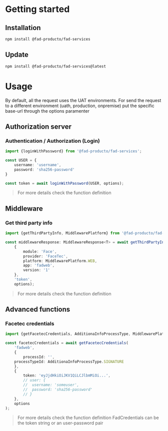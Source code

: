 # Getting started

## Installation

``` bash
npm install @fad-producto/fad-services
```

## Update
``` bash
npm install @fad-producto/fad-services@latest
```

# Usage

By default, all the request uses the UAT environments. For send the request to a different environment (uath, production, onpremise) put the specific base-url through the options paramenter

## Authorization server
### Authentication / Authorization (Login)

``` ts
import {loginWithPassword} from '@fad-producto/fad-services';

const USER = {
	username: 'username', 
	password: 'sha256-password'
}

const token = await loginWithPassword(USER, options);
```

> For more details check the function definition


## Middleware
### Get third party info

``` ts
import {getThirdPartyInfo, MiddlewarePlatform} from '@fad-producto/fad-services';

const middlewareResponse: MiddlewareResponse<T> = await getThirdPartyInfo<T>(
	{
		module: 'Face',
		provider: 'FaceTec',
		platform: MiddlewarePlatform.WEB,
		app: 'fadweb',
		version: '1'
	}, 
	'token', 
	options);
```

> For more details check the function definition

## Advanced functions
### Facetec credentials

``` ts
import {getFacetecCredentials, AdditionaInfoProcessType, MiddlewarePlatform} from '@fad-producto/fad-services';

const facetecCredentials = await getFacetecCredentials(
	'fadweb', 
	{
		processId: '',
  	processTypeId: AdditionaInfoProcessType.SIGNATURE
	},
	{
		token: 'eyJjdHkiOiJKV1QiLCJlbmMiOi...',
		// user: {
		//	username: 'someuser',
		//	password: 'sha256-password'
		// }
	}, 
	options
);
```

> For more details check the function definition
> FadCredentials can be the token string or an user-password pair 


